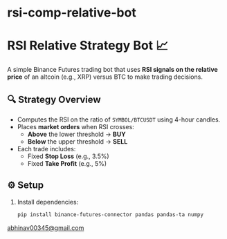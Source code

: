 # rsi-comp-relative-bot
# RSI Relative Strategy Bot 📈

A simple Binance Futures trading bot that uses **RSI signals on the relative price** of an altcoin (e.g., XRP) versus BTC to make trading decisions.

## 🔍 Strategy Overview

- Computes the RSI on the ratio of `SYMBOL/BTCUSDT` using 4-hour candles.
- Places **market orders** when RSI crosses:
  - **Above** the lower threshold → **BUY**
  - **Below** the upper threshold → **SELL**
- Each trade includes:
  - Fixed **Stop Loss** (e.g., 3.5%)
  - Fixed **Take Profit** (e.g., 5%)

## ⚙️ Setup

1. Install dependencies:
   ```bash
   pip install binance-futures-connector pandas pandas-ta numpy


abhinav00345@gmail.com
